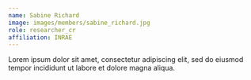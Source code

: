 ```yaml
---
name: Sabine Richard
image: images/members/sabine_richard.jpg
role: researcher_cr
affiliation: INRAE
---
```


Lorem ipsum dolor sit amet, consectetur adipiscing elit, sed do eiusmod tempor incididunt ut labore et dolore magna aliqua.
